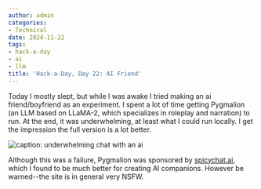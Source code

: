 ```yaml
---
author: admin
categories:
- Technical
date: 2024-11-22
tags:
- hack-a-day
- ai
- llm
title: 'Hack-a-Day, Day 22: AI Friend'
---
```


Today I mostly slept, but while I was awake I tried making an ai friend/boyfriend as an experiment. I spent a lot of time getting Pygmalion (an LLM based on LLaMA-2, which specializes in roleplay and narration) to run. At the end, it was underwhelming, at least what I could run locally. I get the impression the full version is a lot better.

![caption: underwhelming chat with an ai](ai-chat.png)

Although this was a failure, Pygmalion was sponsored by [spicychat.ai](https://spicychat.ai/), which I found to be much better for creating AI companions. However be warned--the site is in general very NSFW.
